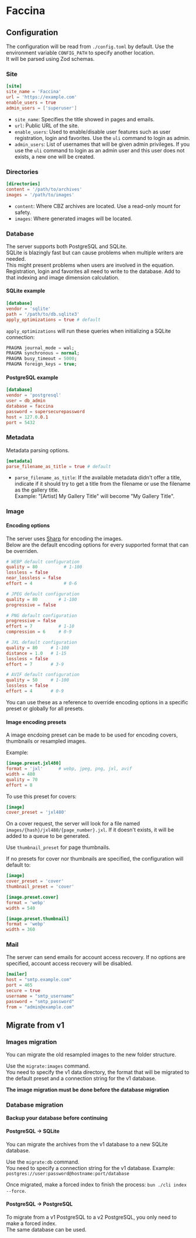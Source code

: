 # Faccina

## Configuration

The configuration will be read from `./config.toml` by default. Use the environment variable `CONFIG_PATH` to specify another location.\
It will be parsed using Zod schemas.

### Site

```toml
[site]
site_name = 'Faccina'
url = 'https://example.com'
enable_users = true
admin_users = ['superuser']
```

- `site_name`: Specifies the title showed in pages and emails.
- `url`: Public URL of the site.
- `enable_users`: Used to enable/disable user features such as user registration, login and favorites. Use the `uli` command to login as admin.
- `admin_users`: List of usernames that will be given admin privileges. If you use the `uli` command to login as an admin user and this user does not exists, a new one will be created.

### Directories

```toml
[directories]
content = '/path/to/archives'
images = '/path/to/images'
```

- `content`: Where CBZ archives are located. Use a read-only mount for safety.
- `images`: Where generated images will be located.

### Database

The server supports both PostgreSQL and SQLite.\
SQLite is blazingly fast but can cause problems when multiple writers are needed.\
This might present problems when users are involved in the equation. Registration, login and favorites all need to write to the database. Add to that indexing and image dimension calculation.

#### SQLite example

```toml
[database]
vendor = 'sqlite'
path = '/path/to/db.sqlite3'
apply_optimizations = true # default
```

`apply_optimizations` will run these queries when initializing a SQLite connection:

```sql
PRAGMA journal_mode = wal;
PRAGMA synchronous = normal;
PRAGMA busy_timeout = 5000;
PRAGMA foreign_keys = true;
```

#### PostgreSQL example

```toml
[database]
vendor = 'postgresql'
user = db_admin
database = faccina
password = supersecurepassword
host = 127.0.0.1
port = 5432
```

### Metadata

Metadata parsing options.

```toml
[metadata]
parse_filename_as_title = true # default
```

- `parse_filename_as_title`: If the available metadata didn't offer a title, indicate if it should try to get a title from the filename or use the filename as the gallery title.\
  Example: "[Artist] My Gallery Title" will become "My Gallery Title".

### Image

#### Encoding options

The server uses [Sharp](https://sharp.pixelplumbing.com) for encoding the images.\
Below are the default encoding options for every supported format that can be overriden.

```toml
# WEBP default configuration
quality = 80          # 1-100
lossless = false
near_lossless = false
effort = 4            # 0-6

# JPEG default configuration
quality = 80        # 1-100
progressive = false

# PNG default configuration
progressive = false
effort = 7          # 1-10
compression = 6     # 0-9

# JXL default configuration
quality = 80     # 1-100
distance = 1.0   # 1-15
lossless = false
effort = 7       # 3-9

# AVIF default configuration
quality = 50     # 1-100
lossless = false
effort = 4       # 0-9
```

You can use these as a reference to override encoding options in a specific preset or globally for all presets.

#### Image encoding presets

A image encdoing preset can be made to be used for encoding covers, thumbnails or resampled images.

Example:

```toml
[image.preset.jxl480]
format = 'jxl'      # webp, jpeg, png, jxl, avif
width = 480
quality = 70
effort = 8
```

To use this preset for covers:

```toml
[image]
cover_preset = 'jxl480'
```

On a cover request, the server will look for a file named `images/{hash}/jxl480/{page_number}.jxl`. If it doesn't exists, it will be added to a queue to be generated.

Use `thumbnail_preset` for page thumbnails.

If no presets for cover nor thumbnails are specified, the configuration will default to:

```toml
[image]
cover_preset = 'cover'
thumbnail_preset = 'cover'

[image.preset.cover]
format = 'webp'
width = 540

[image.preset.thumbnail]
format = 'webp'
width = 360
```

### Mail

The server can send emails for account access recovery. If no options are specified, account access recovery will be disabled.

```toml
[mailer]
host = "smtp.example.com"
port = 465
secure = true
username = "smtp_username"
password = "smtp_password"
from = "admin@example.com"
```

## Migrate from v1

### Images migration

You can migrate the old resampled images to the new folder structure.

Use the `migrate:images` command.\
You need to specify the v1 data directory, the format that will be migrated to the default preset and a connection string for the v1 database.

**The image migration must be done before the database migration**

### Database migration

**Backup your database before continuing**

#### PostgreSQL -> SQLite

You can migrate the archives from the v1 database to a new SQLite database.

Use the `migrate:db` command.\
You need to specify a connection string for the v1 database. Example: `postgres://user:password@hostname:port/database`

Once migrated, make a forced index to finish the process: `bun ./cli index --force`.

#### PostgreSQL -> PostgreSQL

To migrate from a v1 PostgreSQL to a v2 PostgreSQL, you only need to make a forced index.\
The same database can be used.
